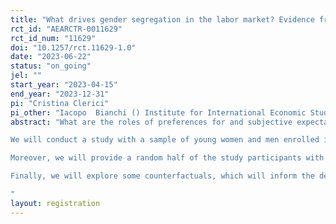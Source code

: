 ```yaml
---
title: "What drives gender segregation in the labor market? Evidence from Ugandan students"
rct_id: "AEARCTR-0011629"
rct_id_num: "11629"
doi: "10.1257/rct.11629-1.0"
date: "2023-06-22"
status: "on_going"
jel: ""
start_year: "2023-04-15"
end_year: "2023-12-31"
pi: "Cristina Clerici"
pi_other: "Iacopo  Bianchi () Institute for International Economic Studies, Stockholm University; Dominik Biesalski () Institute for International Economic Studies, Stockholm University"
abstract: "What are the roles of preferences for and subjective expectations about monetary and nonmonetary factors in determining young people’s occupational choices and the observed gender segregation in the labor market? Does inaccurate information play a role in this? 
We will conduct a study with a sample of young women and men enrolled in vocational training institutes (VTIs) in the districts of Kampala and Wakiso, Uganda. Using hypothetical scenarios, we will elicit VTI course preferences and subjective expectations about monetary and nonmonetary factors. We will then estimate the relative importance of such factors in a model of occupation choice. 
Moreover, we will provide a random half of the study participants with some information about the earnings of an average person in their age range, and test whether receiving this information affects their expectations, and in turn, their preferences.
Finally, we will explore some counterfactuals, which will inform the design of policies to improve women’s labor market outcomes at an early age.
"
layout: registration
---
```



